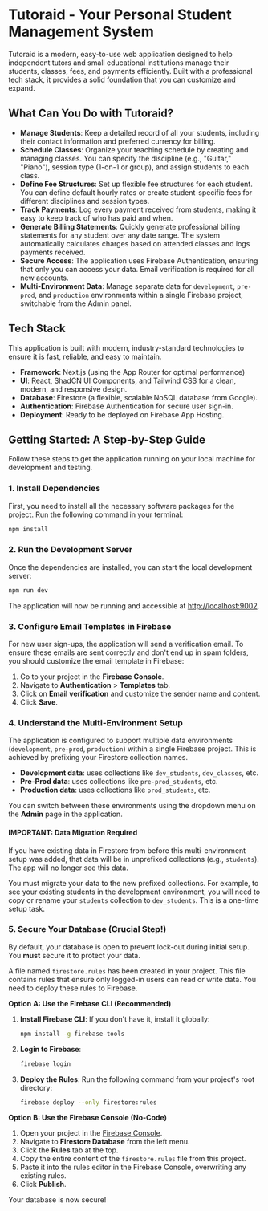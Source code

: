 
# Tutoraid - Your Personal Student Management System

Tutoraid is a modern, easy-to-use web application designed to help independent tutors and small educational institutions manage their students, classes, fees, and payments efficiently. Built with a professional tech stack, it provides a solid foundation that you can customize and expand.

## What Can You Do with Tutoraid?

- **Manage Students**: Keep a detailed record of all your students, including their contact information and preferred currency for billing.
- **Schedule Classes**: Organize your teaching schedule by creating and managing classes. You can specify the discipline (e.g., "Guitar," "Piano"), session type (1-on-1 or group), and assign students to each class.
- **Define Fee Structures**: Set up flexible fee structures for each student. You can define default hourly rates or create student-specific fees for different disciplines and session types.
- **Track Payments**: Log every payment received from students, making it easy to keep track of who has paid and when.
- **Generate Billing Statements**: Quickly generate professional billing statements for any student over any date range. The system automatically calculates charges based on attended classes and logs payments received.
- **Secure Access**: The application uses Firebase Authentication, ensuring that only you can access your data. Email verification is required for all new accounts.
- **Multi-Environment Data**: Manage separate data for `development`, `pre-prod`, and `production` environments within a single Firebase project, switchable from the Admin panel.

## Tech Stack

This application is built with modern, industry-standard technologies to ensure it is fast, reliable, and easy to maintain.

- **Framework**: Next.js (using the App Router for optimal performance)
- **UI**: React, ShadCN UI Components, and Tailwind CSS for a clean, modern, and responsive design.
- **Database**: Firestore (a flexible, scalable NoSQL database from Google).
- **Authentication**: Firebase Authentication for secure user sign-in.
- **Deployment**: Ready to be deployed on Firebase App Hosting.

## Getting Started: A Step-by-Step Guide

Follow these steps to get the application running on your local machine for development and testing.

### 1. Install Dependencies

First, you need to install all the necessary software packages for the project. Run the following command in your terminal:

```bash
npm install
```

### 2. Run the Development Server

Once the dependencies are installed, you can start the local development server:

```bash
npm run dev
```

The application will now be running and accessible at [http://localhost:9002](http://localhost:9002).

### 3. Configure Email Templates in Firebase

For new user sign-ups, the application will send a verification email. To ensure these emails are sent correctly and don't end up in spam folders, you should customize the email template in Firebase:
1.  Go to your project in the **Firebase Console**.
2.  Navigate to **Authentication** > **Templates** tab.
3.  Click on **Email verification** and customize the sender name and content.
4.  Click **Save**.

### 4. Understand the Multi-Environment Setup

The application is configured to support multiple data environments (`development`, `pre-prod`, `production`) within a single Firebase project. This is achieved by prefixing your Firestore collection names.
-   **Development data**: uses collections like `dev_students`, `dev_classes`, etc.
-   **Pre-Prod data**: uses collections like `pre-prod_students`, etc.
-   **Production data**: uses collections like `prod_students`, etc.

You can switch between these environments using the dropdown menu on the **Admin** page in the application.

#### **IMPORTANT: Data Migration Required**
If you have existing data in Firestore from before this multi-environment setup was added, that data will be in unprefixed collections (e.g., `students`). The app will no longer see this data.

You must migrate your data to the new prefixed collections. For example, to see your existing students in the development environment, you will need to copy or rename your `students` collection to `dev_students`. This is a one-time setup task.

### 5. Secure Your Database (Crucial Step!)

By default, your database is open to prevent lock-out during initial setup. You **must** secure it to protect your data.

A file named `firestore.rules` has been created in your project. This file contains rules that ensure only logged-in users can read or write data. You need to deploy these rules to Firebase.

**Option A: Use the Firebase CLI (Recommended)**

1.  **Install Firebase CLI**: If you don't have it, install it globally:
    ```bash
    npm install -g firebase-tools
    ```
2.  **Login to Firebase**:
    ```bash
    firebase login
    ```
3.  **Deploy the Rules**: Run the following command from your project's root directory:
    ```bash
    firebase deploy --only firestore:rules
    ```

**Option B: Use the Firebase Console (No-Code)**

1.  Open your project in the [Firebase Console](https://console.firebase.google.com/).
2.  Navigate to **Firestore Database** from the left menu.
3.  Click the **Rules** tab at the top.
4.  Copy the entire content of the `firestore.rules` file from this project.
5.  Paste it into the rules editor in the Firebase Console, overwriting any existing rules.
6.  Click **Publish**.

Your database is now secure!
